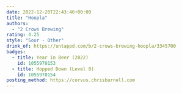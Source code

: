 ```yaml
---
date: 2022-12-20T22:43:46+00:00
title: "Hoopla"
authors:
  - "2 Crows Brewing"
rating: 4.25
style: "Sour - Other"
drink_of: https://untappd.com/b/2-crows-brewing-hoopla/3345700
badges:
  - title: Year in Beer (2022)
    id: 1055970153
  - title: Hopped Down (Level 8)
    id: 1055970154
posting_method: https://corvus.chrisburnell.com
---
```

